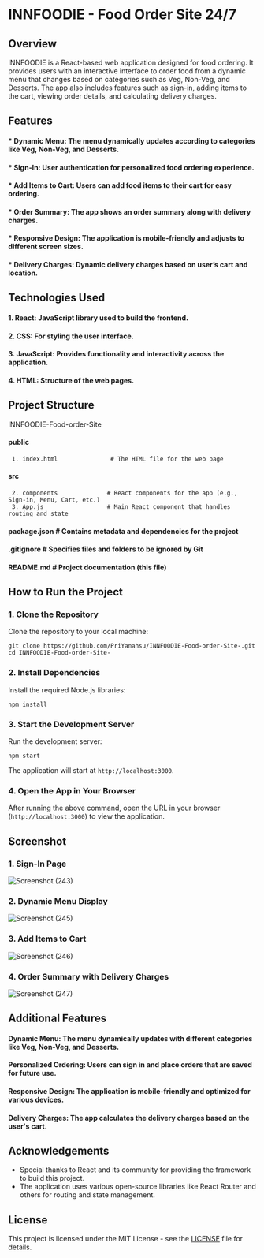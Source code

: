 # INNFOODIE - Food Order Site 24/7

## Overview
INNFOODIE is a React-based web application designed for food ordering. It provides users with an interactive interface to order food from a dynamic menu that changes based on categories such as Veg, Non-Veg, and Desserts. The app also includes features such as sign-in, adding items to the cart, viewing order details, and calculating delivery charges.

## Features
#### * Dynamic Menu: The menu dynamically updates according to categories like Veg, Non-Veg, and Desserts.
#### * Sign-In: User authentication for personalized food ordering experience.
#### * Add Items to Cart: Users can add food items to their cart for easy ordering.
#### * Order Summary: The app shows an order summary along with delivery charges.
#### * Responsive Design: The application is mobile-friendly and adjusts to different screen sizes.
#### * Delivery Charges: Dynamic delivery charges based on user’s cart and location.

## Technologies Used
#### 1. React: JavaScript library used to build the frontend.
#### 2. CSS: For styling the user interface.
#### 3. JavaScript: Provides functionality and interactivity across the application.
#### 4. HTML: Structure of the web pages.

## Project Structure

INNFOODIE-Food-order-Site

  #### public
     1. index.html               # The HTML file for the web page
  #### src
     2. components              # React components for the app (e.g., Sign-in, Menu, Cart, etc.)
     3. App.js                  # Main React component that handles routing and state
  #### package.json               # Contains metadata and dependencies for the project
  #### .gitignore                  # Specifies files and folders to be ignored by Git
  #### README.md                   # Project documentation (this file)

## How to Run the Project
### 1. Clone the Repository
Clone the repository to your local machine:

    git clone https://github.com/PriYanahsu/INNFOODIE-Food-order-Site-.git
    cd INNFOODIE-Food-order-Site-

### 2. Install Dependencies
Install the required Node.js libraries:

    npm install

### 3. Start the Development Server
Run the development server:

    npm start

The application will start at `http://localhost:3000`.

### 4. Open the App in Your Browser
After running the above command, open the URL in your browser (`http://localhost:3000`) to view the application.

## Screenshot
### 1. Sign-In Page
![Screenshot (243)](https://github.com/user-attachments/assets/f09d7c24-862f-4b43-ad0e-ce20893e4240)

### 2. Dynamic Menu Display
![Screenshot (245)](https://github.com/user-attachments/assets/ad3fd211-ff6c-4d5a-bc63-fb1d1ea68f50)

### 3. Add Items to Cart
![Screenshot (246)](https://github.com/user-attachments/assets/ceec82b4-afd9-4ae3-a76c-e6c2c54f9ed6)

### 4. Order Summary with Delivery Charges
![Screenshot (247)](https://github.com/user-attachments/assets/8df73ebf-c7fd-45bb-8db6-42fadc0aa239)

## Additional Features
#### Dynamic Menu: The menu dynamically updates with different categories like Veg, Non-Veg, and Desserts.
#### Personalized Ordering: Users can sign in and place orders that are saved for future use.
#### Responsive Design: The application is mobile-friendly and optimized for various devices.
#### Delivery Charges: The app calculates the delivery charges based on the user's cart.

## Acknowledgements
- Special thanks to React and its community for providing the framework to build this project.
- The application uses various open-source libraries like React Router and others for routing and state management.

## License
This project is licensed under the MIT License - see the [LICENSE](LICENSE) file for details.



